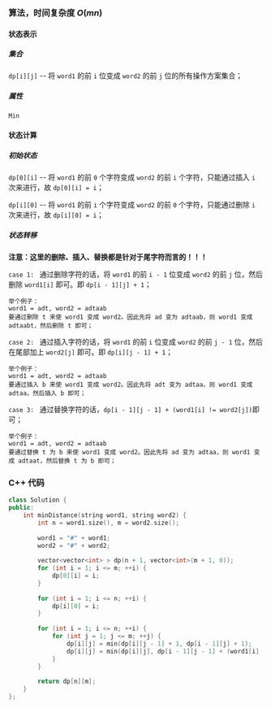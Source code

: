 ### 算法，时间复杂度 $O(mn)$

#### 状态表示

##### 集合

`dp[i][j]` -- 将 `word1` 的前 `i` 位变成 `word2` 的前 `j` 位的所有操作方案集合；

##### 属性

`Min`

#### 状态计算

##### 初始状态

`dp[0][i]` -- 将 `word1` 的前 `0` 个字符变成 `word2` 的前 `i` 个字符，只能通过插入 `i` 次来进行，故 `dp[0][i] = i`；

`dp[i][0]` -- 将 `word1` 的前 `i` 个字符变成 `word2` 的前 `0` 个字符，只能通过删除 `i` 次来进行，故 `dp[i][0] = i`；

##### 状态转移

**注意：这里的删除、插入、替换都是针对于尾字符而言的！！！**

`case 1: ` 通过删除字符的话，将 `word1` 的前 `i - 1` 位变成 `word2` 的前 `j` 位，然后删除 `word1[i]` 即可。即 `dp[i - 1][j] + 1`；

```
举个例子：
word1 = adt, word2 = adtaab
要通过删除 t 来使 word1 变成 word2。因此先将 ad 变为 adtaab，则 word1 变成 adtaabt，然后删除 t 即可；
```

`case 2: ` 通过插入字符的话，将 `word1` 的前 `i` 位变成 `word2` 的前 `j - 1` 位，然后在尾部加上 `word2[j]` 即可。即 `dp[i][j - 1] + 1`；

```
举个例子：
word1 = adt, word2 = adtaab
要通过插入 b 来使 word1 变成 word2。因此先将 adt 变为 adtaa，则 word1 变成 adtaa，然后插入 b 即可；
```

`case 3: ` 通过替换字符的话，`dp[i - 1][j - 1] + (word1[i] != word2[j])`即可；

```
举个例子：
word1 = adt, word2 = adtaab
要通过替换 t 为 b 来使 word1 变成 word2。因此先将 ad 变为 adtaa，则 word1 变成 adtaat，然后替换 t 为 b 即可；
```

### C++ 代码
```c++
class Solution {
public:
    int minDistance(string word1, string word2) {
        int n = word1.size(), m = word2.size();
	
        word1 = "#" + word1;
        word2 = "#" + word2;
        
        vector<vector<int> > dp(n + 1, vector<int>(m + 1, 0));
        for (int i = 1; i <= m; ++i) {
            dp[0][i] = i;
        }
        
        for (int i = 1; i <= n; ++i) {
            dp[i][0] = i;
        }
        
        for (int i = 1; i <= n; ++i) {
            for (int j = 1; j <= m; ++j) {
                dp[i][j] = min(dp[i][j - 1] + 1, dp[i - 1][j] + 1);
                dp[i][j] = min(dp[i][j], dp[i - 1][j - 1] + (word1[i] != word2[j]));
            }
        }
        
        return dp[n][m];
    }
};
```
